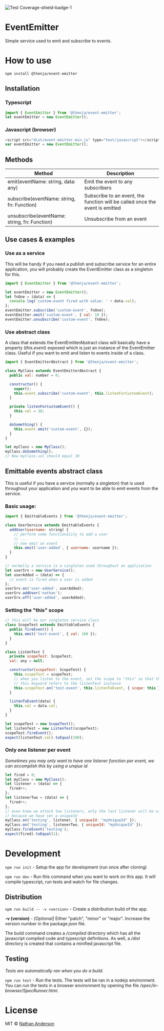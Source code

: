 ![Test Coverage-shield-badge-1](https://img.shields.io/badge/Test%20Coverage-100%25-brightgreen.svg)

# EventEmitter

Simple service used to emit and subscribe to events.

# How to use

``npm install @thenja/event-emitter``

## Installation

### Typescript

```javascript
import { EventEmitter } from '@thenja/event-emitter';
let eventEmitter = new EventEmitter();
```

### Javascript (browser)

```javascript
<script src="dist/event-emitter.min.js" type="text/javascript"></script>
var eventEmitter = new EventEmitter();
```

## Methods

|Method|Description|
|------|-----------|
|emit(eventName: string, data: any)|Emit the event to any subscribers|
|subscribe(eventName: string, fn: Function)|Subscribe to an event, the function will be called once the event is emitted|
|unsubscribe(eventName: string, fn: Function)|Unsubscribe from an event|

## Use cases & examples

### Use as a service

This will be handy if you need a publish and subscribe service for an entire application, you will probably create the EventEmitter class as a singleton for this.

```javascript
import { EventEmitter } from '@thenja/event-emitter';

let eventEmitter = new EventEmitter();
let fnOne = (data) => {
  console.log('custom-event fired with value: ' + data.val);
};
eventEmitter.subscribe('custom-event', fnOne);
eventEmitter.emit('custom-event', { val: 10 });
eventEmitter.unsubscribe('custom-event', fnOne);
```

### Use abstract class

A class that extends the EventEmitterAbstract class will basically have a
property (_this.event_) exposed which is just an instance of the EventEmitter class. Useful if you want to emit and listen to events inside of a class.

```javascript
import { EventEmitterAbstract } from '@thenja/event-emitter';

class MyClass extends EventEmitterAbstract {
  public val: number = 0;

  constructor() {
    super();
    this.event.subscribe('custom-event', this.listenForCustomEvent);
  }

  private listenForCustomEvent() {
    this.val = 10;
  }

  doSomething() {
    this.event.emit('custom-event', {});
  }
}

let myClass = new MyClass();
myClass.doSomething();
// Now myClass.val should equal 10
```

## Emittable events abstract class

This is useful if you have a service (normally a singleton) that is used throughout your application and you want to be able to emit events from the service.

### Basic usage:

```javascript
import { EmittableEvents } from '@thenja/event-emitter';

class UserService extends EmittableEvents {
  addUser(username: string) {
    // perform some functionality to add a user
    // ...
    // now emit an event
    this.emit('user-added', { username: username });
  }
}

// normally a service is a singleton used throughout an application
let userSrv = new UserService();
let userAdded = (data) => {
  // event is fired when a user is added
};
userSrv.on('user-added', userAdded);
userSrv.addUser('nathan');
userSrv.off('user-added', userAdded);
```

### Setting the "this" scope

```javascript
// this will be our singleton service class
class ScopeTest extends EmittableEvents {
  public fireEvent() {
    this.emit('test-event', { val: 100 });
  }
}

class ListenTest {
  private scopeTest: ScopeTest;
  val: any = null;

  constructor(scopeTest: ScopeTest) {
    this.scopeTest = scopeTest;
    // when you listen to the event, set the scope to "this" so that the 
    // this keyword refers to the listenTest instance
    this.scopeTest.on('test-event', this.listenToEvent, { scope: this });
  }

  listenToEvent(data) {
    this.val = data.val;
  }
}

let scopeTest = new ScopeTest();
let listenTest = new ListenTest(scopeTest);
scopeTest.fireEvent();
expect(listenTest.val).toEqual(100);
```

### Only one listener per event

_Sometimes you may only want to have one listener function per event, we can 
accomplish this by using a unqiue id_

```javascript
let fired = 0;
let myClass = new MyClass();
let listener = (data) => {
  fired++;
};
let listenerTwo = (data) => {
  fired++;
};
// even know we attach two listeners, only the last listener will be used 
// because we have set a uniqueId
myClass.on('testing', listener, { uniqueId: "myUniqueId" });
myClass.on('testing', listenerTwo, { uniqueId: "myUniqueId" });
myClass.fireEvent('testing');
expect(fired).toEqual(1);
```

# Development

``npm run init`` - Setup the app for development (run once after cloning)

``npm run dev`` - Run this command when you want to work on this app. It will
compile typescript, run tests and watch for file changes.

## Distribution

``npm run build -- -v <version>`` - Create a distribution build of the app.

__-v (version)__ - _[Optional]_ Either "patch", "minor" or "major". Increase
the version number in the package.json file.

The build command creates a _/compiled_ directory which has all the javascript
compiled code and typescript definitions. As well, a _/dist_ directory is 
created that contains a minified javascript file.

## Testing

_Tests are automatically ran when you do a build._

``npm run test`` - Run the tests. The tests will be ran in a nodejs environment.
You can run the tests in a browser environment by opening the file 
_/spec/in-browser/SpecRunner.html_.


# License

MIT © [Nathan Anderson](https://github.com/nathan-andosen)